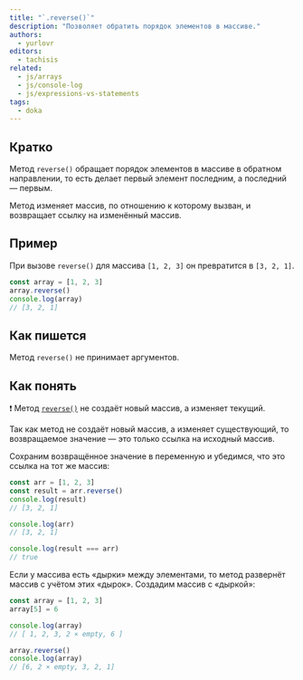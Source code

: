 ```yaml
---
title: "`.reverse()`"
description: "Позволяет обратить порядок элементов в массиве."
authors:
  - yurlovr
editors:
  - tachisis
related:
  - js/arrays
  - js/console-log
  - js/expressions-vs-statements
tags:
  - doka
---
```


## Кратко

Метод `reverse()` обращает порядок элементов в массиве в обратном направлении, то есть делает первый элемент последним, а последний — первым.

Метод изменяет массив, по отношению к которому вызван, и возвращает ссылку на изменённый массив.

## Пример

При вызове `reverse()` для массива `[1, 2, 3]` он превратится в `[3, 2, 1]`.

```js
const array = [1, 2, 3]
array.reverse()
console.log(array)
// [3, 2, 1]
```

## Как пишется

Метод `reverse()` не принимает аргументов.

## Как понять

<aside>

  ❗️ Метод [`reverse()`](https://doesitmutate.xyz/reverse/) не создаёт новый массив, а изменяет текущий.

</aside>

Так как метод не создаёт новый массив, а изменяет существующий, то возвращаемое значение — это только ссылка на исходный массив.

Сохраним возвращённое значение в переменную и убедимся, что это ссылка на тот же массив:

```js
const arr = [1, 2, 3]
const result = arr.reverse()
console.log(result)
// [3, 2, 1]

console.log(arr)
// [3, 2, 1]

console.log(result === arr)
// true
```

Если у массива есть «дырки» между элементами, то метод развернёт массив с учётом этих «дырок». Создадим массив с «дыркой»:

```js
const array = [1, 2, 3]
array[5] = 6

console.log(array)
// [ 1, 2, 3, 2 × empty, 6 ]

array.reverse()
console.log(array)
// [6, 2 × empty, 3, 2, 1]
```
